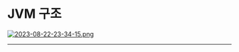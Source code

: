 # JVM 구조

[![2023-08-22-23-34-15.png](https://i.postimg.cc/j2cjMSr0/2023-08-22-23-34-15.png)](https://postimg.cc/sGByXyXw)

---


